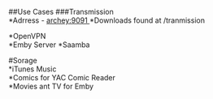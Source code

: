 ##Use Cases
###Transmission  
*Adrress - [archey:9091 ](http://archey:9091/transmission/web/#upload )
*Downloads found at /tranmission


*OpenVPN  
*Emby Server
*Saamba  

#Sorage  
*iTunes Music  
*Comics for YAC Comic Reader  
*Movies ant TV for Emby  
